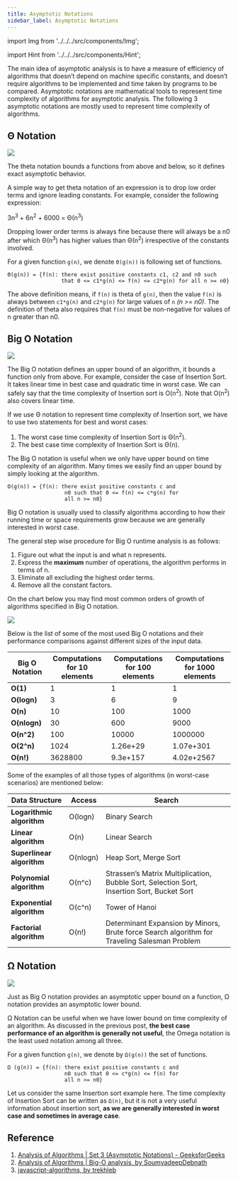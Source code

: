 ```yaml
---
title: Asymptotic Notations
sidebar_label: Asymptotic Notations
---
```


import Img from '../../../src/components/Img';

import Hint from '../../../src/components/Hint';

The main idea of asymptotic analysis is to have a measure of efficiency of algorithms that doesn’t depend on machine specific constants, and doesn’t require algorithms to be implemented and time taken by programs to be compared. Asymptotic notations are mathematical tools to represent time complexity of algorithms for asymptotic analysis. The following 3 asymptotic notations are mostly used to represent time complexity of algorithms.

## Θ Notation

<Img w="200" float="right" src='https://cosmos-x.oss-cn-hangzhou.aliyuncs.com/hihU0o.jpg'/>

The theta notation bounds a functions from above and below, so it defines exact asymptotic behavior.

A simple way to get theta notation of an expression is to drop low order terms and ignore leading constants. For example, consider the following expression:

3n<sup>3</sup> + 6n<sup>2</sup> + 6000 = Θ(n<sup>3</sup>)

Dropping lower order terms is always fine because there will always be a n0 after which Θ(n<sup>3</sup>) has higher values than Θ(n<sup>2</sup>) irrespective of the constants involved.

For a given function `g(n)`, we denote `Θ(g(n))` is following set of functions.

```text
Θ(g(n)) = {f(n): there exist positive constants c1, c2 and n0 such
                 that 0 <= c1*g(n) <= f(n) <= c2*g(n) for all n >= n0}
```

The above definition means, if `f(n)` is theta of `g(n)`, then the value `f(n)` is always between `c1*g(n)` and `c2*g(n)` for large values of `n` _(n >= n0)_. The definition of theta also requires that `f(n)` must be non-negative for values of n greater than n0.

## Big O Notation

<Img w="200" float="right" src='https://cosmos-x.oss-cn-hangzhou.aliyuncs.com/tWPlZM.jpg'/>

The Big O notation defines an upper bound of an algorithm, it bounds a function only from above. For example, consider the case of Insertion Sort. It takes linear time in best case and quadratic time in worst case. We can safely say that the time complexity of Insertion sort is O(n<sup>2</sup>). Note that O(n<sup>2</sup>) also covers linear time.

If we use Θ notation to represent time complexity of Insertion sort, we have to use two statements for best and worst cases:

1. The worst case time complexity of Insertion Sort is Θ(n<sup>2</sup>).
2. The best case time complexity of Insertion Sort is Θ(n).

The Big O notation is useful when we only have upper bound on time complexity of an algorithm. Many times we easily find an upper bound by simply looking at the algorithm.

```text
O(g(n)) = {f(n): there exist positive constants c and
                  n0 such that 0 <= f(n) <= c*g(n) for
                  all n >= n0}
```

<Hint type="tip">Big O notation is usually used to classify algorithms according to how their running time or space requirements grow because we are generally interested in worst case.</Hint>

The general step wise procedure for Big O runtime analysis is as follows:

1. Figure out what the input is and what n represents.
1. Express the **maximum** number of operations, the algorithm performs in terms of n.
1. Eliminate all excluding the highest order terms.
1. Remove all the constant factors.

On the chart below you may find most common orders of growth of algorithms specified in Big O notation.

<Img w="600" origin="http://bigocheatsheet.com/" legend="Big O Cheat Sheet" src='https://cosmos-x.oss-cn-hangzhou.aliyuncs.com/dlLMln.jpg'/>

Below is the list of some of the most used Big O notations and their performance comparisons against different sizes of the input data.

| Big O Notation | Computations for 10 elements | Computations for 100 elements | Computations for 1000 elements |
| --- | --- | --- | --- |
| **O(1)** | 1 | 1 | 1 |
| **O(logn)** | 3 | 6 | 9 |
| **O(n)** | 10 | 100 | 1000 |
| **O(nlogn)** | 30 | 600 | 9000 |
| **O(n^2)** | 100 | 10000 | 1000000 |
| **O(2^n)** | 1024 | 1.26e+29 | 1.07e+301 |
| **O(n!)** | 3628800 | 9.3e+157 | 4.02e+2567 |

Some of the examples of all those types of algorithms (in worst-case scenarios) are mentioned below:

| Data Structure | Access | Search |
| --- | --- | --- |
| **Logarithmic algorithm** | O(logn) | Binary Search |
| **Linear algorithm** | O(n) | Linear Search |
| **Superlinear algorithm** | O(nlogn) | Heap Sort, Merge Sort |
| **Polynomial algorithm** | O(n^c) | Strassen’s Matrix Multiplication, Bubble Sort, Selection Sort, Insertion Sort, Bucket Sort |
| **Exponential algorithm** | O(c^n) | Tower of Hanoi |
| **Factorial algorithm** | O(n!) | Determinant Expansion by Minors, Brute force Search algorithm for Traveling Salesman Problem |

## Ω Notation

<Img w="200" float="right" src='https://cosmos-x.oss-cn-hangzhou.aliyuncs.com/p5sawF.jpg'/>

Just as Big O notation provides an asymptotic upper bound on a function, Ω notation provides an asymptotic lower bound.

Ω Notation can be useful when we have lower bound on time complexity of an algorithm. As discussed in the previous post, **the best case performance of an algorithm is generally not useful**, the Omega notation is the least used notation among all three.

For a given function `g(n)`, we denote by `Ω(g(n))` the set of functions.

```text
Ω (g(n)) = {f(n): there exist positive constants c and
                  n0 such that 0 <= c*g(n) <= f(n) for
                  all n >= n0}
```

Let us consider the same Insertion sort example here. The time complexity of Insertion Sort can be written as `Ω(n)`, but it is not a very useful information about insertion sort, **as we are generally interested in worst case and sometimes in average case**.

## Reference

1. [Analysis of Algorithms | Set 3 (Asymptotic Notations) - GeeksforGeeks](https://www.geeksforgeeks.org/analysis-of-algorithms-set-3asymptotic-notations/)
2. [Analysis of Algorithms | Big-O analysis, by SoumyadeepDebnath](https://www.geeksforgeeks.org/analysis-algorithms-big-o-analysis/)
3. [javascript-algorithms, by trekhleb](https://github.com/trekhleb/javascript-algorithms)
